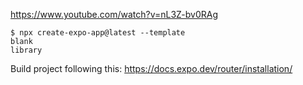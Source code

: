 https://www.youtube.com/watch?v=nL3Z-bv0RAg

```
$ npx create-expo-app@latest --template
blank
library
```

Build project following this: https://docs.expo.dev/router/installation/